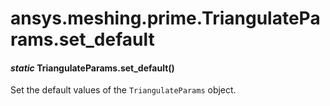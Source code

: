 <a id="ansys-meshing-prime-triangulateparams-set-default"></a>

# ansys.meshing.prime.TriangulateParams.set_default

<a id="ansys.meshing.prime.TriangulateParams.set_default"></a>

#### *static* TriangulateParams.set_default()

Set the default values of the `TriangulateParams` object.

<!-- !! processed by numpydoc !! -->
